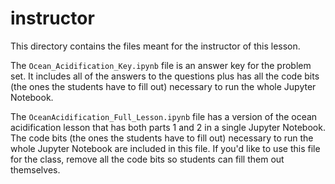 # instructor

This directory contains the files meant for the instructor of this lesson.

The `Ocean_Acidification_Key.ipynb` file is an answer key for the problem set. It includes all of the answers to the questions plus has all the code bits (the ones the students have to fill out) necessary to run the whole Jupyter Notebook.

The `OceanAcidification_Full_Lesson.ipynb` file has a version of the ocean acidification lesson that has both parts 1 and 2 in a single Jupyter Notebook. The code bits (the ones the students have to fill out) necessary to run the whole Jupyter Notebook are included in this file. If you'd like to use this file for the class, remove all the code bits so students can fill them out themselves. 
